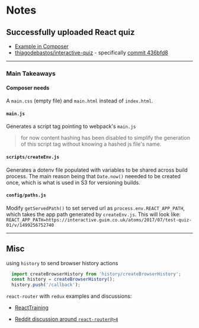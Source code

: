 # Notes

## Successfully uploaded React quiz

- [Example in Composer](https://composer.gutools.co.uk/content/595c499fe4b0ad5bfe34fedd#)
- [thiagodebastos/interactive-quiz](https://github.com/thiagodebastos/interactive-quiz) - specifically [commit 436bfd8](https://github.com/thiagodebastos/interactive-quiz/commit/436bfd8595324c4ea4aca0ddc3a73d21499096b8)

---

### Main Takeaways

#### Composer needs

A `main.css` (empty file) and `main.html` instead of `index.html`.

#### `main.js`

Generates a script tag pointing to webpack's `main.js`
> for now content hashing has been disabled to simplify the generation of this script tag without knowing a hashed js file's name.

#### `scripts/createEnv.js`

Generates a dotenv file populated with variables to be shared across build process.
The main reason being that `Date.now()` neeeded to be created once, which is what is used in S3 for versioning builds.

#### `config/paths.js`

Modify `getServedPath()` to set served url as `process.env.REACT_APP_PATH`, which takes the app path generated by `createEnv.js`. This will look like:
`REACT_APP_PATH=https://interactive.guim.co.uk/atoms/2017/07/test-quiz-01/v/1499256752740`

---

## Misc

using `history` to send browser history actions

```js
  import createBrowserHistory from 'history/createBrowserHistory';
  const history = createBrowserHistory();
  history.push('/callback');
```

`react-router` with `redux` examples and discussions:

- [ReactTraining](https://github.com/ReactTraining/react-router/blob/7f6706dab4827afc1c26a58418f8ef8c8ab40125/website/examples/Redux.js)

- [Reddit discussion around `react-router@>4`](https://www.reddit.com/r/reactjs/comments/6et6e5/react_router_v4/)
